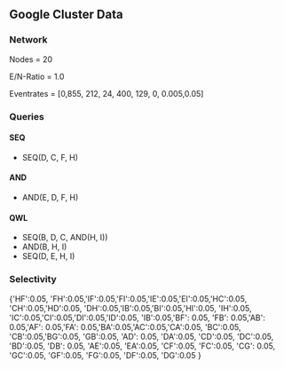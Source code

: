 ## Google Cluster Data

### Network 

Nodes = 20

E/N-Ratio = 1.0

Eventrates = [0,855, 212, 24, 400, 129, 0, 0.005,0.05]

### Queries 
#### SEQ
- SEQ(D, C, F, H)

#### AND
- AND(E, D, F, H)

#### QWL
- SEQ(B, D, C, AND(H, I))
- AND(B, H, I)
- SEQ(D, E, H, I)

### Selectivity

{'HF':0.05, 'FH':0.05,'IF':0.05,'FI':0.05,'IE':0.05,'EI':0.05,'HC':0.05, 'CH':0.05,'HD':0.05, 'DH':0.05,'IB':0.05,'BI':0.05,'HI':0.05, 'IH':0.05, 'IC':0.05,'CI':0.05,'DI':0.05,'ID':0.05,  'IB':0.05,'BF': 0.05, 'FB': 0.05,'AB': 0.05,'AF': 0.05,'FA': 0.05,'BA':0.05,'AC':0.05,'CA':0.05, 'BC':0.05, 'CB':0.05,'BG':0.05, 'GB':0.05, 'AD': 0.05, 'DA':0.05, 'CD':0.05, 'DC':0.05, 'BD':0.05, 'DB': 0.05,  'AE':0.05, 'EA':0.05, 'CF':0.05, 'FC':0.05, 'CG': 0.05,  'GC':0.05, 'GF':0.05, 'FG':0.05,  'DF':0.05, 'DG':0.05 }


